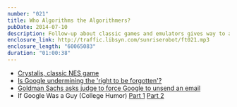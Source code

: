 ```yaml
---
number: "021"
title: Who Algorithms the Algorithmers?
pubDate: 2014-07-10
description: Follow-up about classic games and emulators gives way to a discussion of the strange implementation of "Right to be Forgotten" legislation in the EU. Also, Goldman Sachs asks Google to mess with someone's Gmail inbox, and what would it take for you to quit Facebook?
enclosure_link: http://traffic.libsyn.com/sunriserobot/ft021.mp3
enclosure_length: "60065083"
duration: "01:00:38"
---
```


- [Crystalis, classic NES game](http://en.wikipedia.org/wiki/Crystalis)
- [Is Google undermining the 'right to be forgotten'?](http://www.cnn.com/2014/07/07/opinion/bernal-google-undermining-privacy-ruling/)
- [Goldman Sachs asks judge to force Google to unsend an email](http://www.cnet.com/news/goldman-sachs-using-legal-action-to-force-google-to-un-send-an-email/)
- If Google Was a Guy (College Humor) [Part 1](http://www.collegehumor.com/video/6947898/google-is-a-guy) [Part 2](http://www.collegehumor.com/video/6957867/what-if-google-was-a-guy-part-2)
